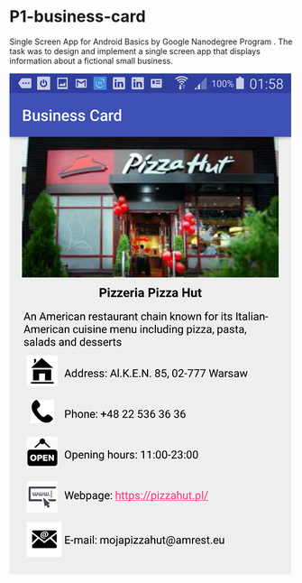 # P1-business-card

Single Screen App for Android Basics by Google Nanodegree Program . The task was to design and implement a single screen app that displays information about a fictional small business.

![alt text](https://raw.githubusercontent.com/AleksandraWozniak/BusinessCard/master/Screenshot_2018-02-18-01-58-08_new.png)
